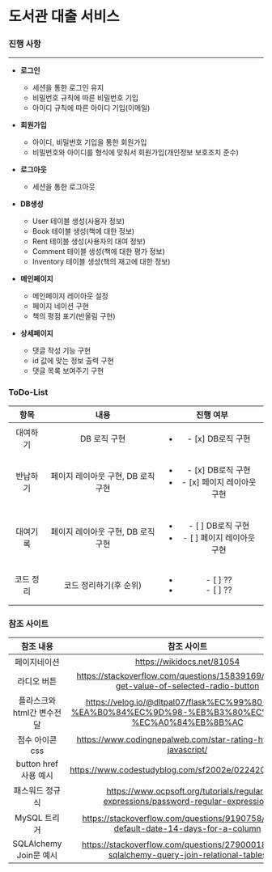 # 도서관 대출 서비스


### 진행 사항

---
- **로그인**
    - 세션을 통한 로그인 유지
    - 비밀번호 규칙에 따른 비밀번호 기입
    - 아이디 규칙에 따른 아이디 기입(이메일)<br/>
    
- **회원가입**
    - 아이디, 비밀번호 기입을 통한 회원가입
    - 비밀번호와 아이디를 형식에 맞춰서 회원가입(개인정보 보호조치 준수)<br/>

- **로그아웃**
    - 세션을 통한 로그아웃<br/>

- **DB생성**
    - User 테이블 생성(사용자 정보)
    - Book 테이블 생성(책에 대한 정보)
    - Rent 테이블 생성(사용자의 대여 정보)
    - Comment 테이블 생성(책에 대한 평가 정보)
    - Inventory 테이블 생성(책의 재고에 대한 정보)<br/>

- **메인페이지**
    - 메인페이지 레이아웃 설정
    - 페이지 네이션 구현
    - 책의 평점 표기(반올림 구현)<br/>

- **상세페이지**
    - 댓글 작성 기능 구현
    - id 값에 맞는 정보 출력 구현
    - 댓글 목록 보여주기 구현<br/>


### ToDo-List
| 항목                    |내용                                | 진행 여부                                                               |
|:-----------------------:|:----------------------------------:|:-----------------------------------------------------------------------:|
|대여하기                 | DB 로직 구현                       | <ul><li> - [x] DB로직 구현</li>                                    </ul>|
|반납하기                 | 페이지 레이아웃 구현, DB 로직 구현 | <ul><li> - [x] DB로직 구현</li><li> - [x] 페이지 레이아웃 구현</li></ul>|
|대여기록                 | 페이지 레이아웃 구현, DB 로직 구현 | <ul><li> - [ ] DB로직 구현</li><li> - [ ] 페이지 레이아웃 구현</li></ul>|
|코드 정리                | 코드 정리하기(후 순위)             | <ul><li> - [ ]  ??</li><li> - [ ] ?? </li></ul>                         |


### 참조 사이트
|참조 내용                |참조 사이트                                                                                            |
|:-----------------------:|:-----------------------------------------------------------------------------------------------------:|
|페이지네이션             |https://wikidocs.net/81054                                                                             |
|라디오 버튼              |https://stackoverflow.com/questions/15839169/how-to-get-value-of-selected-radio-button                 |
|플라스크와html간 변수전달|https://velog.io/@dltpal07/flask%EC%99%80-html-%EA%B0%84%EC%9D%98-%EB%B3%80%EC%88%98-%EC%A0%84%EB%8B%AC|
| 점수 아이콘 css         |https://www.codingnepalweb.com/star-rating-html-css-javascript/                                        |
| button href 사용 예시   |https://www.codestudyblog.com/sf2002e/0224200636.html                                                  |
| 패스워드 정규식         |https://www.ocpsoft.org/tutorials/regular-expressions/password-regular-expression/                     |
| MySQL 트리거            |https://stackoverflow.com/questions/9190758/mysql-default-date-14-days-for-a-column                    |
| SQLAlchemy Join문 예시  |https://stackoverflow.com/questions/27900018/flask-sqlalchemy-query-join-relational-tables             |